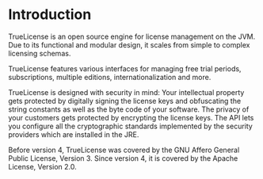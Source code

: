 # Introduction 

TrueLicense is an open source engine for license management on the JVM.
Due to its functional and modular design, it scales from simple to complex licensing schemas.

TrueLicense features various interfaces for managing free trial periods, subscriptions, multiple editions,
internationalization and more.

TrueLicense is designed with security in mind:
Your intellectual property gets protected by digitally signing the license keys and obfuscating the string constants as
well as the byte code of your software.
The privacy of your customers gets protected by encrypting the license keys.
The API lets you configure all the cryptographic standards implemented by the security providers which are installed in
the JRE.

Before version 4, TrueLicense was covered by the GNU Affero General Public License, Version 3.
Since version 4, it is covered by the Apache License, Version 2.0.
